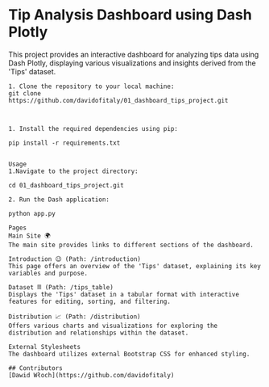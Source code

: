 # Tip Analysis Dashboard using Dash Plotly

This project provides an interactive dashboard for analyzing tips data using Dash Plotly, displaying various visualizations and insights derived from the 'Tips' dataset.

```
1. Clone the repository to your local machine:
git clone https://github.com/davidofitaly/01_dashboard_tips_project.git



1. Install the required dependencies using pip:

pip install -r requirements.txt


Usage
1.Navigate to the project directory:

cd 01_dashboard_tips_project.git

2. Run the Dash application:

python app.py

Pages
Main Site 🌍
The main site provides links to different sections of the dashboard.

Introduction 😉 (Path: /introduction)
This page offers an overview of the 'Tips' dataset, explaining its key variables and purpose.

Dataset 𝄜 (Path: /tips_table)
Displays the 'Tips' dataset in a tabular format with interactive features for editing, sorting, and filtering.

Distribution 📈 (Path: /distribution)
Offers various charts and visualizations for exploring the distribution and relationships within the dataset.

External Stylesheets
The dashboard utilizes external Bootstrap CSS for enhanced styling.

## Contributors
[Dawid Włoch](https://github.com/davidofitaly)

